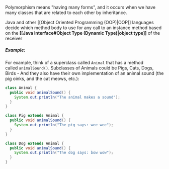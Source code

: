 Polymorphism means "having many forms", and it occurs when we have many classes that are related to each other by inheritance.

Java and other [[Object Oriented Programming (OOP)|OOP]] languages decide which method body to use for any call to an instance method based on the **[[Java Interface#Object Type (Dynamic Type)|object type]]** of the receiver


##### Example:
For example, think of a superclass called `Animal` that has a method called `animalSound()`. Subclasses of Animals could be Pigs, Cats, Dogs, Birds - And they also have their own implementation of an animal sound (the pig oinks, and the cat meows, etc.):

```java
class Animal {
  public void animalSound() {
    System.out.println("The animal makes a sound");
  }
}

class Pig extends Animal {
  public void animalSound() {
    System.out.println("The pig says: wee wee");
  }
}

class Dog extends Animal {
  public void animalSound() {
    System.out.println("The dog says: bow wow");
  }
}
```